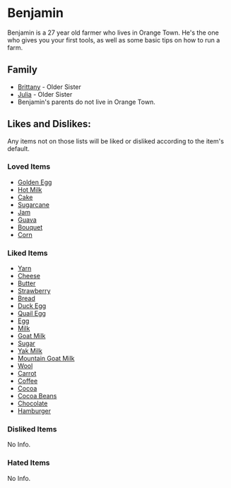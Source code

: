 # Benjamin

Benjamin is a 27 year old farmer who lives in Orange Town. He's the one who gives you your first tools, as well as some basic tips on how to run a farm.


## Family

- [Brittany](Brittany.md) - Older Sister
- [Julia](Julia.md) - Older Sister
- Benjamin's parents do not live in Orange Town.

## Likes and Dislikes:

Any items not on those lists will be liked or disliked according to the item's default.

### Loved Items

- [Golden Egg](../items/golden-egg.md)
- [Hot Milk](../items/hot-milk.md)
- [Cake](../items/cake.md)
- [Sugarcane](../items/sugarcane.md)
- [Jam](../items/jam.md)
- [Guava](../items/guava.md)
- [Bouquet](../items/bouquet.md)
- [Corn](../items/corn.md)

### Liked Items

- [Yarn](../items/yarn.md)
- [Cheese](../items/cheese.md)
- [Butter](../items/butter.md)
- [Strawberry](../items/strawberry.md)
- [Bread](../items/bread.md)
- [Duck Egg](../items/duck-egg.md)
- [Quail Egg](../items/quail-egg.md)
- [Egg](../items/egg.md)
- [Milk](../items/milk.md)
- [Goat Milk](../items/goat-milk.md)
- [Sugar](../items/sugar.md)
- [Yak Milk](../items/yak-milk.md)
- [Mountain Goat Milk](../items/mountain-goat-milk.md)
- [Wool](../items/wool.md)
- [Carrot](../items/carrot.md)
- [Coffee](../items/coffee.md)
- [Cocoa](../items/cocoa.md)
- [Cocoa Beans](../items/cocoa-beans.md)
- [Chocolate](../items/chocolate.md)
- [Hamburger](../items/hamburguer.md)

### Disliked Items

No Info.

### Hated Items

No Info.